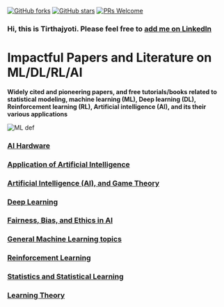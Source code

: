 [![GitHub forks](https://img.shields.io/github/forks/tirthajyoti/Papers-Literature-ML-DL-RL-AI.svg)](https://github.com/tirthajyoti/Papers-Literature-ML-DL-RL-AI/network)
[![GitHub stars](https://img.shields.io/github/stars/tirthajyoti/Papers-Literature-ML-DL-RL-AI.svg)](https://github.com/tirthajyoti/Papers-Literature-ML-DL-RL-AI/stargazers)
[![PRs Welcome](https://img.shields.io/badge/PRs-welcome-brightgreen.svg)](https://github.com/tirthajyoti/Papers-Literature-ML-DL-RL-AI/pulls)

### Hi, this is Tirthajyoti. Please feel free to [add me on LinkedIn](https://www.linkedin.com/in/tirthajyoti-sarkar-2127aa7/)


# Impactful Papers and Literature on ML/DL/RL/AI

**Widely cited and pioneering papers, and free tutorials/books related to statistical modeling, machine learning (ML), Deep learning (DL), Reinforcement learning (RL), Artificial intelligence (AI), and its their various applications**

![ML def](https://raw.githubusercontent.com/tirthajyoti/Papers-Literature-ML-DL-AI/master/Images/What-is-machine-learning_Definition.jpg)

### [AI Hardware](https://github.com/tirthajyoti/Papers-Literature-ML-DL-RL-AI/tree/master/AI%20Hardware)
### [Application of Artificial Intelligence](https://github.com/tirthajyoti/Papers-Literature-ML-DL-RL-AI/tree/master/Application%20of%20AI)
### [Artificial Intelligence (AI), and Game Theory](https://github.com/tirthajyoti/Papers-Literature-ML-DL-AI/tree/master/AI-Game-Theory)
### [Deep Learning](https://github.com/tirthajyoti/Papers-Literature-ML-DL-AI/tree/master/Deep-learning)
### [Fairness, Bias, and Ethics in AI](https://github.com/tirthajyoti/Papers-Literature-ML-DL-RL-AI/tree/master/Fairness%2C%20Bias%2C%20Ethics%20in%20AI%20and%20ML)
### [General Machine Learning topics](https://github.com/tirthajyoti/Papers-Literature-ML-DL-AI/tree/master/General-Machine-Learning)
### [Reinforcement Learning](https://github.com/tirthajyoti/Papers-Literature-ML-DL-AI/tree/master/Reinforcement%20Learning)
### [Statistics and Statistical Learning](https://github.com/tirthajyoti/Papers-Literature-ML-DL-AI/tree/master/Statistics%20and%20Statistical%20Learning)
### [Learning Theory](https://github.com/tirthajyoti/Papers-Literature-ML-DL-AI/tree/master/Learning%20Theory)
